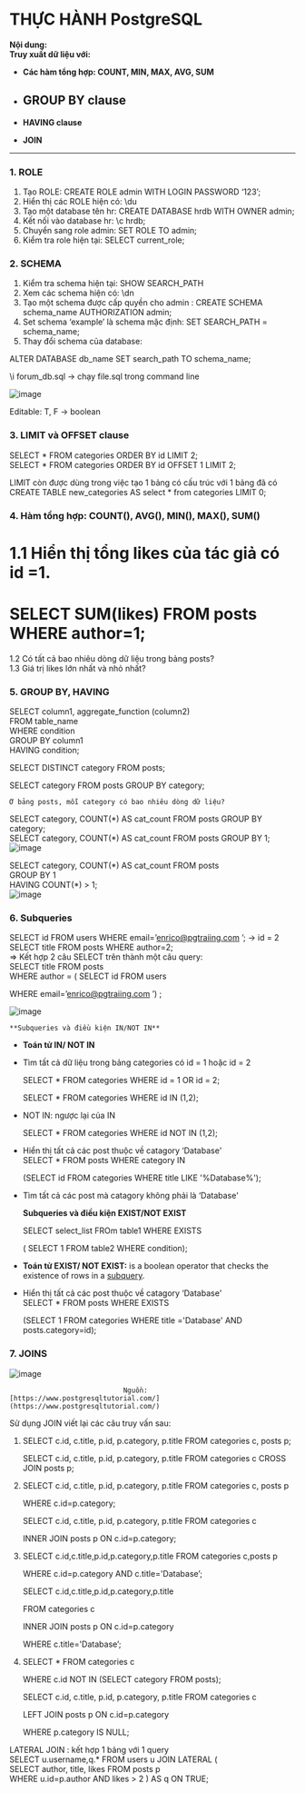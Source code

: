# THỰC HÀNH PostgreSQL

**Nội dung:**  
**Truy xuất dữ liệu với:**

- **Các hàm tổng hợp: COUNT, MIN, MAX, AVG, SUM**

- ## **GROUP BY clause**

- **HAVING clause**  
- **JOIN**

---

### 1. **ROLE**  
   1. Tạo ROLE: CREATE ROLE admin WITH LOGIN PASSWORD ‘123’;  
   2. Hiển thị các ROLE hiện có: \\du  
   3. Tạo một database tên hr: CREATE DATABASE hrdb WITH OWNER admin;   
   4. Kết nối vào database hr: \\c hrdb;   
   5. Chuyển sang role admin: SET ROLE TO admin;  
   6. Kiểm tra role hiện tại: SELECT current\_role;  
### 2. **SCHEMA**  
   1. Kiểm tra schema hiện tại: SHOW SEARCH\_PATH  
   2. Xem các schema hiện có: \\dn  
   3. Tạo một schema được cấp quyền cho admin : CREATE SCHEMA schema\_name AUTHORIZATION admin;  
   4. Set schema ‘example’ là schema mặc định: SET SEARCH\_PATH \= schema\_name;  
   5. Thay đổi schema của database: 

   ALTER DATABASE db\_name SET search\_path TO schema\_name;

   

\\i forum\_db.sql → chạy file.sql trong command line

![image](https://github.com/user-attachments/assets/08bb6410-7383-48e7-a9d2-86d57e0240eb)

Editable: T, F \-\> boolean

### 3. **LIMIT và OFFSET clause**

SELECT \* FROM categories ORDER  BY id LIMIT 2;  
SELECT \* FROM categories  ORDER BY id OFFSET 1 LIMIT 2;

LIMIT còn được dùng trong việc tạo 1 bảng có cấu trúc với 1 bảng đã có  
CREATE TABLE new\_categories AS select \* from categories LIMIT 0;

### 4. **Hàm tổng hợp:** COUNT(), AVG(), MIN(), MAX(), SUM()

   # 1.1 Hiển thị tổng likes của tác giả có id \=1.

   # SELECT SUM(likes) FROM posts WHERE author=1;

   1.2 Có tất cả bao nhiêu dòng dữ liệu trong bảng posts?  
   1.3 Giá trị likes lớn nhất và nhỏ nhất?

### 5. **GROUP BY, HAVING**  
   SELECT column1, aggregate\_function (column2)   
   FROM table\_name   
   WHERE condition  
   GROUP BY column1   
   HAVING condition;

   SELECT DISTINCT category FROM posts;

SELECT category FROM posts GROUP BY category;  
			 	 	 		  
	Ở bảng posts, mỗi category có bao nhiêu dòng dữ liệu?  
SELECT category, COUNT(\*) AS cat\_count FROM posts GROUP BY category;  
SELECT category, COUNT(\*) AS cat\_count FROM posts GROUP BY 1;  
![image](https://github.com/user-attachments/assets/4af8d85b-be47-4747-90a4-9d6599cfeccd)

SELECT category, COUNT(\*) AS cat\_count FROM posts   
GROUP BY 1  
HAVING COUNT(\*) \> 1;  
![image](https://github.com/user-attachments/assets/104520cd-81d9-4dc8-b4d8-c4ab2baea01d)

### 6. **Subqueries**  
   SELECT id FROM users WHERE email=’enrico@pgtraiing.com ’; \-\> id \= 2  
   SELECT title FROM posts WHERE author=2;  
   \=\> Kết hợp 2 câu SELECT trên thành một câu query:  
   SELECT title FROM posts  
   WHERE author \= ( SELECT id FROM users 

   WHERE email=’enrico@pgtraiing.com ’) ;

   ![image](https://github.com/user-attachments/assets/c5bea366-537a-4f33-ab27-03b9b7a25483)

    **Subqueries và điều kiện IN/NOT IN**  
- **Toán tử IN/ NOT IN**  
- Tìm tất cả dữ liệu trong bảng categories có id \= 1 hoặc id \= 2

  SELECT \* FROM categories WHERE id \= 1 OR id \= 2;

  SELECT \* FROM categories WHERE id IN (1,2);

- NOT IN: ngược lại của IN

  SELECT \* FROM categories WHERE id NOT IN (1,2); 	

- Hiển thị tất cả các post thuộc về catagory ‘Database'  
  SELECT \* FROM posts WHERE category IN 

  (SELECT id FROM categories WHERE title  LIKE '%Database%');  
- Tìm tất cả các post mà catagory không phải là ‘Database'


  **Subqueries và điều kiện EXIST/NOT EXIST**

  SELECT select\_list FROm table1 WHERE EXISTS 

  ( SELECT 1 FROM table2 WHERE condition);

- **Toán tử EXIST/ NOT EXIST:** is a boolean operator that checks the existence of rows in a [subquery](https://www.postgresqltutorial.com/postgresql-tutorial/postgresql-subquery/).  
- Hiển thị tất cả các post thuộc về catagory ‘Database'  
  SELECT \* FROM posts WHERE EXISTS 

  (SELECT 1 FROM categories WHERE title \='Database' AND posts.category=id);

    
### 7. **JOINS**

![image](https://github.com/user-attachments/assets/d974587e-663f-480c-aada-4cfdbf0adee9)
 
								Nguồn:[https://www.postgresqltutorial.com/](https://www.postgresqltutorial.com/)  
		 	  
Sử dụng JOIN viết lại các câu truy vấn sau:

1. SELECT c.id, c.title, p.id, p.category, p.title FROM categories c, posts p;

   SELECT c.id, c.title, p.id, p.category, p.title FROM categories c CROSS JOIN posts p;

2. SELECT c.id, c.title, p.id, p.category, p.title FROM categories c, posts p 

   WHERE c.id=p.category;

   SELECT c.id, c.title, p.id, p.category, p.title FROM categories c 

   INNER JOIN posts p ON  c.id=p.category;

3. SELECT c.id,c.title,p.id,p.category,p.title FROM categories c,posts p 

   WHERE c.id=p.category AND c.title='Database’;

   SELECT c.id,c.title,p.id,p.category,p.title 

   FROM categories c

   INNER JOIN posts p ON c.id=p.category 

   WHERE c.title='Database’;

4. SELECT \* FROM categories c 

   WHERE c.id NOT IN (SELECT category FROM posts);

   SELECT c.id, c.title, p.id, p.category, p.title FROM categories c 

   LEFT JOIN posts p ON  c.id=p.category 

   WHERE p.category IS NULL;

LATERAL JOIN : kết hợp 1 bảng với 1 query  
SELECT u.username,q.\* FROM users u JOIN LATERAL (  
SELECT author, title, likes FROM posts p   
WHERE u.id=p.author AND likes \> 2 ) AS q ON TRUE;
